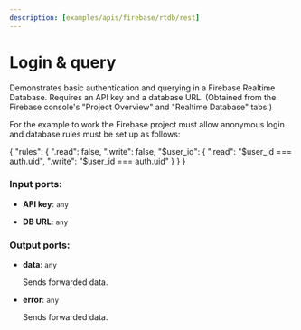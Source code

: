 ```yaml
---
description: [examples/apis/firebase/rtdb/rest]
---
```


# Login & query

Demonstrates basic authentication and querying in a Firebase Realtime Database. Requires an API key and a database URL. (Obtained from the Firebase console's "Project Overview" and "Realtime Database" tabs.)

For the example to work the Firebase project must allow anonymous login and database rules must be set up as follows:

{
  "rules": {
    ".read": false,
    ".write": false,
    "$user_id": {
      ".read": "$user_id === auth.uid",
      ".write": "$user_id === auth.uid"
    }
  }
}

### Input ports:

* __API key__: `any`


* __DB URL__: `any`

### Output ports:

* __data__: `any`

    Sends forwarded data.


* __error__: `any`

    Sends forwarded data.

